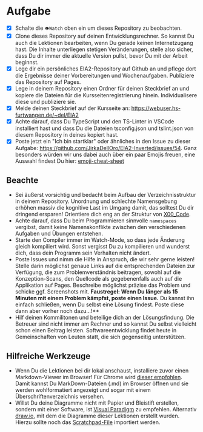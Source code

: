 # Aufgabe
- [x] Schalte die `👁Watch` oben ein um dieses Repository zu beobachten.
- [x] Clone dieses Repository auf deinen Entwicklungsrechner. So kannst Du auch die Lektionen bearbeiten, wenn Du gerade keinen Internetzugang hast. Die Inhalte unterliegen stetigen Veränderungen, stelle also sicher, dass Du dir immer die aktuelle Version pullst, bevor Du mit der Arbeit beginnst.
- [x] Lege dir ein persönliches EIA2-Repository auf Github an und pflege dort die Ergebnisse deiner Vorbereitungen und Wochenaufgaben. Publiziere das Repository auf Pages. 
- [x] Lege in deinem Repository einen Ordner für deinen Steckbrief an und kopiere die Dateien für die Kursseitenregistrierung hinein. Individualisere diese und publiziere sie. 
- [x] Melde deinen Steckbrief auf der Kursseite an: https://webuser.hs-furtwangen.de/~del/EIA2   
- [x] Achte darauf, dass Du TypeScript und den TS-Linter in VSCode installiert hast und dass Du die Dateien tsconfig.json und tslint.json von diesem Repository in deines kopiert hast.
- [x] Poste jetzt ein "Ich bin startklar" oder ähnliches in den Issue zu dieser Aufgabe: https://github.com/JirkaDellOro/EIA2-Inverted/issues/54. Ganz besonders würden wir uns dabei auch über ein paar Emojis freuen, eine Auswahl findest Du hier: [emoji-cheat-sheet](https://www.webfx.com/tools/emoji-cheat-sheet/)

## Beachte
- Sei äußerst vorsichtig und bedacht beim Aufbau der Verzeichnisstruktur in deinem Repository. Unordnung und schlechte Namensgebung erhöhen massiv die kognitive Last im Umgang damit, das solltest Du dir dringend ersparen! Orientiere dich eng an der Struktur von [X00_Code](https://github.com/JirkaDellOro/EIA2-Inverted/tree/master/X00_Code).
- Achte darauf, dass Du beim Programmieren sinnvolle `namespaces` vergibst, damit keine Namenskonflikte zwischen den verschiedenen Aufgaben und Übungen entstehen.  
- Starte den Compiler immer im Watch-Mode, so dass jede Änderung gleich kompiliert wird. Sonst vergisst Du zu kompilieren und wunderst dich, dass dein Programm sein Verhalten nicht ändert.
- Poste Issues und nimm die Hilfe in Anspruch, die wir sehr gerne leisten! Stelle darin möglichst genaue Links auf die entsprechenden Dateien zur Verfügung, die zum Problemverständnis beitragen, sowohl auf die Konzeption-Scans, den Quellcode als gegebenenfalls auch auf die Applikation auf Pages. Beschreibe möglichst präzise das Problem und schicke ggf. Screenshots mit. **Faustregel: Wenn Du länger als 15 Minuten mit einem Problem kämpfst, poste einen Issue.** Du kannst ihn einfach schließen, wenn Du selbst eine Lösung findest. Poste diese dann aber vorher noch dazu...!**
- Hilf deinen Kommilitonen und beteilige dich an der Lösungsfindung. Die Betreuer sind nicht immer am Rechner und so kannst Du selbst vielleicht schon einen Beitrag leisten. Softwareentwicklung findet heute in Gemeinschaften von Leuten statt, die sich gegenseitig unterstützen.

## Hilfreiche Werkzeuge
- Wenn Du die Lektionen bei dir lokal anschaust, installiere zuvor einen Markdown-Viewer im Browser! Für Chrome wird [dieser empfohlen](https://chrome.google.com/webstore/detail/markdown-viewer/ckkdlimhmcjmikdlpkmbgfkaikojcbjk). Damit kannst Du MarkDown-Dateien (.md) im Browser öffnen und sie werden wohlformatiert angezeigt und sogar mit einem Überschriftenverzeichnis versehen.
- Willst Du deine Diagramme nicht mit Papier und Bleistift erstellen, sondern mit einer Software, ist [Visual Paradigm](https://online.visual-paradigm.com/drive/#diagramlist:proj=0&new) zu empfehlen. Alternativ [draw.io](https://www.draw.io), mit dem die Diagramme dieser Lektionen erstellt wurden. Hierzu sollte noch das [Scratchpad-File](https://jirkadelloro.github.io/EIA2-Inverted/X01_Appendix/UML/Draw.io_UML.xml) importiert werden.